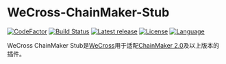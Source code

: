 # WeCross-ChainMaker-Stub

[![CodeFactor](https://www.codefactor.io/repository/github/webankblockchain/WeCross-BCOS3-Stub/badge)](https://www.codefactor.io/repository/github/webankblockchain/WeCross-BCOS3-Stub) [![Build Status](https://travis-ci.org/WeBankBlockchain/WeCross-BCOS3-Stub.svg?branch=dev)](https://travis-ci.org/WeBankBlockchain/WeCross-BCOS3-Stub) [![Latest release](https://img.shields.io/github/release/WeBankBlockchain/WeCross-BCOS3-Stub.svg)](https://github.com/WeBankBlockchain/WeCross-BCOS3-Stub/releases/latest)
[![License](https://img.shields.io/github/license/WeBankBlockchain/WeCross-BCOS3-Stub)](https://www.apache.org/licenses/LICENSE-2.0) [![Language](https://img.shields.io/badge/Language-Java-blue.svg)](https://www.java.com)

WeCross ChainMaker Stub是[WeCross](https://github.com/WeBankBlockchain/WeCross)用于适配[ChainMaker 2.0](https://git.chainmaker.org.cn/)及以上版本的插件。

